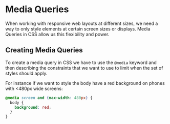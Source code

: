 # Media Queries

When working with responsive web layouts at different sizes, we need a way to only style elements at certain screen sizes or displays.
Media Queries in CSS allow us this flexibility and power.

## Creating Media Queries

To create a media query in CSS we have to use the `@media` keyword and then describing the constraints that we want to use to limit when the set of styles should apply.

For instance if we want to style the body have a red background on phones with <480px wide screens:

```css
@media screen and (max-width: 480px) {
  body {
    background: red;
  }
}
```
